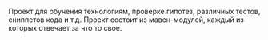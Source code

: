 Проект для обучения технологиям, проверке гипотез, различных тестов, сниппетов кода и т.д. 
Проект состоит из мавен-модулей, каждый из которых отвечает за что то свое. 